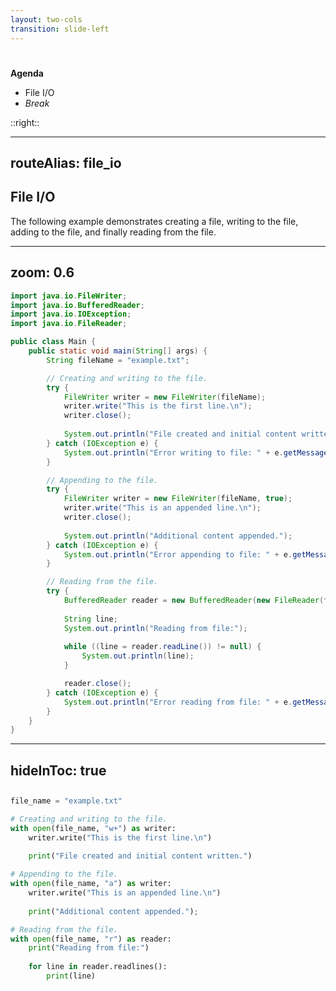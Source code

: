 ```yaml
---
layout: two-cols
transition: slide-left
---
```


# <DateTitle offset=8 />

<StartupBadge />

**Agenda**

- File I/O
- *Break*

::right::

<Toc minDepth=2 maxDepth=3 mode="onlyCurrentTree" />

---
routeAlias: file_io
---

## File I/O

The following example demonstrates creating a file, writing to the file, adding to the file, and finally reading from the file.  
<carbon-arrow-right />

---
zoom: 0.6
---

```java
import java.io.FileWriter;
import java.io.BufferedReader;
import java.io.IOException;
import java.io.FileReader;

public class Main {
    public static void main(String[] args) {
        String fileName = "example.txt";

        // Creating and writing to the file.
        try {
            FileWriter writer = new FileWriter(fileName);
            writer.write("This is the first line.\n");
            writer.close();
            
            System.out.println("File created and initial content written.");
        } catch (IOException e) {
            System.out.println("Error writing to file: " + e.getMessage());
        }

        // Appending to the file.
        try {
            FileWriter writer = new FileWriter(fileName, true);
            writer.write("This is an appended line.\n");
            writer.close();
            
            System.out.println("Additional content appended.");
        } catch (IOException e) {
            System.out.println("Error appending to file: " + e.getMessage());
        }

        // Reading from the file.
        try {
            BufferedReader reader = new BufferedReader(new FileReader(fileName));
            
            String line;
            System.out.println("Reading from file:");
            
            while ((line = reader.readLine()) != null) {
                System.out.println(line);
            }

            reader.close();
        } catch (IOException e) {
            System.out.println("Error reading from file: " + e.getMessage());
        }
    }
}
```

<!-- Copy and run in external environment. -->

---
hideInToc: true
---

<!-- The Slidev Toc component is a bit bugged, so we need an empty header here. -->

## 

```py
file_name = "example.txt"

# Creating and writing to the file.
with open(file_name, "w+") as writer:
    writer.write("This is the first line.\n")
    
    print("File created and initial content written.")

# Appending to the file.
with open(file_name, "a") as writer:
    writer.write("This is an appended line.\n")
    
    print("Additional content appended.");

# Reading from the file.
with open(file_name, "r") as reader:
    print("Reading from file:")
    
    for line in reader.readlines():
        print(line)
```
